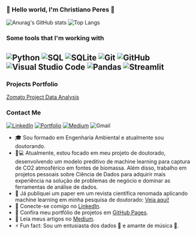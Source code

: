 ### 🚀 Hello world, I'm Christiano Peres 👋

![Anurag's GitHub stats](https://github-readme-stats.vercel.app/api?username=christianods&show_icons=true&theme=holi)
![Top Langs](https://github-readme-stats.vercel.app/api/top-langs/?username=christianods&layout=compact&theme=holi)

### Some tools that I'm working with
![Python](https://img.shields.io/badge/Python-3776AB?style=for-the-badge&logo=python&logoColor=white)
![SQL](https://img.shields.io/badge/SQL-00000F?style=for-the-badge&logo=postgresql&logoColor=white)
![SQLite](https://img.shields.io/badge/SQLite-003B57?style=for-the-badge&logo=sqlite&logoColor=white)
![Git](https://img.shields.io/badge/Git-F05032?style=for-the-badge&logo=git&logoColor=white)
![GitHub](https://img.shields.io/badge/GitHub-181717?style=for-the-badge&logo=github&logoColor=white)
![Visual Studio Code](https://img.shields.io/badge/Visual%20Studio%20Code-007ACC?style=for-the-badge&logo=visual-studio-code&logoColor=white)
![Pandas](https://img.shields.io/badge/Pandas-150458?style=for-the-badge&logo=pandas&logoColor=white)
![Streamlit](https://img.shields.io/badge/Streamlit-FF4B4B?style=for-the-badge&logo=streamlit&logoColor=white)
---
### Projects Portfolio
[Zomato Project Data Analysis](https://github.com/ChristianoDS/zomato_project)


### Contact Me 
[![LinkedIn](https://img.shields.io/badge/LinkedIn-0077B5?style=for-the-badge&logo=linkedin&logoColor=white)](https://www.linkedin.com/in/christianods/)
[![Portfolio](https://img.shields.io/badge/Portfolio-4285F4?style=for-the-badge&logo=google-chrome&logoColor=white)](https://christianods.github.io/portifolio_projetos/)
[![Medium](https://img.shields.io/badge/Medium-12100E?style=for-the-badge&logo=medium&logoColor=white)](https://medium.com/@christianoDS)
![Gmail](https://img.shields.io/badge/Email-D14836?style=for-the-badge&logo=gmail&logoColor=white)


- 🎓 Sou formado em Engenharia Ambiental e atualmente sou doutorando.
- 🔬💻 Atualmente, estou focado em meu projeto de doutorado, desenvolvendo um modelo preditivo de machine learning para captura de CO2 atmosférico em fontes de biomassa. Além disso, trabalho em projetos pessoais sobre Ciência de Dados para adquirir mais experiência na solução de problemas de negócio e dominar as ferramentas de análise de dados.
- 📝 Já publiquei um paper em um revista científica renomada aplicando machine learning em minha pesquisa de doutorado: [Veja aqui!](https://www.sciencedirect.com/science/article/pii/S2212982024000155)
- 🔗 Conecte-se comigo no [LinkedIn](https://www.linkedin.com/in/christianods/).
- 🔗 Confira meu portfólio de projetos em [GitHub Pages](https://christianods.github.io/portifolio_projetos/).
- 🔗 Leia meus artigos no [Medium](https://medium.com/@christianoDS).
- ⚡ Fun fact: Sou um entusiasta dos dados 🎲 e amante de música 🤘.
